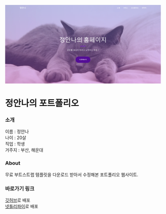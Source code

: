 ![Alt text](preview.png)

# 정안나의 포트폴리오

### 소개
이름 : 정안나<br>
나이 : 20살<br>
직업 : 학생<br>
거주지 : 부산, 해운대

### About
무료 부트스트랩 템플릿을 다운로드 받아서 수정해본 포트폴리오 웹사이트.

### 바로가기 링크
[깃허브](https://anchuvy.github.io/TS-class/)로 배포<br>
[넷틀리파이](https://anchuvy-ts.netlify.app/)로 배포
